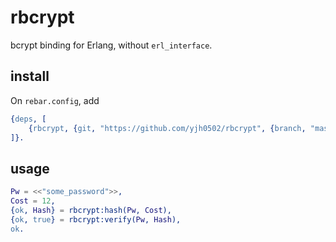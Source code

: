 # rbcrypt

bcrypt binding for Erlang, without `erl_interface`.

## install

On `rebar.config`, add

```erlang
{deps, [
    {rbcrypt, {git, "https://github.com/yjh0502/rbcrypt", {branch, "master"}}}
]}.
```

## usage

```erlang
Pw = <<"some_password">>,
Cost = 12,
{ok, Hash} = rbcrypt:hash(Pw, Cost),
{ok, true} = rbcrypt:verify(Pw, Hash),
ok.
```

